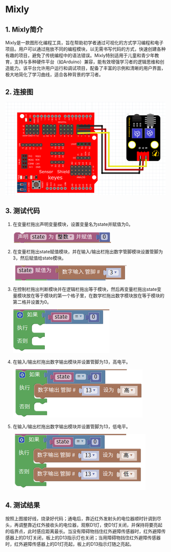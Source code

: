 # Mixly


## 1. Mixly简介  

Mixly是一款图形化编程工具，旨在帮助初学者通过可视化的方式学习编程和电子项目。用户可以通过拖放不同的编程模块，以无需书写代码的方式，快速创建各种有趣的项目，避免了传统编程中的语法错误。Mixly特别适用于儿童和青少年教育，支持与多种硬件平台（如Arduino）兼容，能有效增强学习者的逻辑思维和创造能力。该平台允许用户运行和调试项目，配备了丰富的示例和清晰的用户界面，极大地简化了学习曲线，适合各种背景的学习者。  

## 2. 连接图  

![](media/9f2e3f3d8d6eeba2dbb13146f7e276cf.png)  

## 3. 测试代码  

1. 在变量栏拖出声明变量模块，设置变量名为state并赋值为0。  

   ![](media/6a446f15c74df6f8520e245c93b67225.png)  

2. 在变量栏拖出state赋值模块，并在输入/输出栏拖出数字管脚模块设置管脚为3，然后赋值给state模块。  

   ![](media/9c179202709a09abf5ca3642d867412b.png)  

3. 在控制栏拖出判断模块并在逻辑栏拖出等于模块，然后再变量栏拖出state变量模块放在等于模块的第一个格子里，在数学栏拖出数字模块放在等于模块的第二格并设置为0。  

   ![](media/5b847a4d0b1cc7ae4e1b0732ff8e7933.png)  

4. 在输入/输出栏拖出数字输出模块并设置管脚为13，高电平。  

   ![](media/c3a495850e50c2f132458d7a816544ce.png)  

5. 在输入/输出栏拖出数字输出模块并设置管脚为13，低电平。  

   ![](media/860fe65b03c1826876058e4189e6d587.png)  

## 4. 测试结果  

按照上图接好线，烧录好代码；通电后，靠近红外发射头的电位器顺时针调到尽头，再调整靠近红外接收头的电位器，观察D1灯，使D1灯关闭，并保持将要亮起的临界点，此时感应距离最长。当没有障碍物挡住红外避障传感器时，红外避障传感器上的D1灯关闭，板上的D13指示灯也关闭；当用障碍物挡住红外避障传感器时，红外避障传感器上的D1灯亮起，板上的D13指示灯随之亮起。



